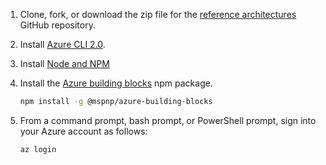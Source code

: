 1. Clone, fork, or download the zip file for the [reference architectures](https://github.com/mspnp/reference-architectures) GitHub repository.

2. Install [Azure CLI 2.0](https://docs.microsoft.com/cli/azure/install-azure-cli?view=azure-cli-latest).

3. Install [Node and NPM](https://nodejs.org/en/download)

4. Install the [Azure building blocks](https://github.com/mspnp/template-building-blocks/wiki/Install-Azure-Building-Blocks) npm package.

   ```bash
   npm install -g @mspnp/azure-building-blocks
   ```

5. From a command prompt, bash prompt, or PowerShell prompt, sign into your Azure account as follows:

   ```bash
   az login
   ```
